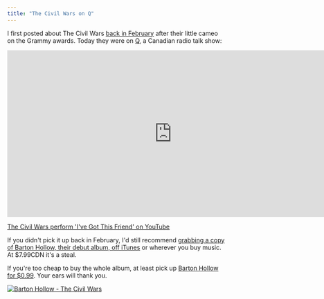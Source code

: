 ```yaml
---
title: "The Civil Wars on Q"
---
```

<p>I first posted about The Civil Wars <a href="https://chrisenns.com/2012/02/the-civil-wars-barton-hollow/">back in February</a> after their little cameo on the Grammy awards. Today they were on <a href="http://www.cbc.ca/q/">Q</a>, a Canadian radio talk show:</p>
<p><iframe width="759" height="386" src="http://www.youtube.com/embed/HYVS8hE9sYA" frameborder="0" allowfullscreen></iframe></p>
<p><a href="http://www.youtube.com/watch?v=HYVS8hE9sYA">The Civil Wars perform 'I've Got This Friend' on YouTube</a></p>
<p>If you didn't pick it up back in February, I'd still recommend <a href="http://click.linksynergy.com/fs-bin/stat?id=6PFrOqNV4B8&offerid=146261&type=3&subid=0&tmpid=1826&RD_PARM1=http%253A%252F%252Fitunes.apple.com%252Fca%252Falbum%252Fbarton-hollow%252Fid443642774%253Fuo%253D4%2526partnerId%253D30" target="itunes_store">grabbing a copy of Barton Hollow, their debut album, off iTunes</a> or wherever you buy music. At $7.99CDN it's a steal.</p>
<p>If you're too cheap to buy the whole album, at least pick up <a href="http://click.linksynergy.com/fs-bin/stat?id=6PFrOqNV4B8&offerid=146261&type=3&subid=0&tmpid=1826&RD_PARM1=http%253A%252F%252Fitunes.apple.com%252Fca%252Falbum%252Fbarton-hollow%252Fid443642774%253Fi%253D443642784%2526uo%253D4%2526partnerId%253D30" target="itunes_store">Barton Hollow for $0.99</a>. Your ears will thank you.</p>
<p><a href="http://click.linksynergy.com/fs-bin/stat?id=6PFrOqNV4B8&offerid=146261&type=3&subid=0&tmpid=1826&RD_PARM1=http%253A%252F%252Fitunes.apple.com%252Fca%252Falbum%252Fbarton-hollow%252Fid443642774%253Fuo%253D4%2526partnerId%253D30" target="itunes_store"><img src="http://r.mzstatic.com/images/web/linkmaker/badge_itunes-lrg.gif" alt="Barton Hollow - The Civil Wars" style="border: 0;"/></a></p>
